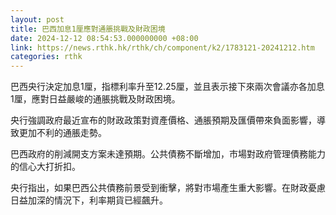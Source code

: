 ```yaml
---
layout: post
title: 巴西加息1厘應對通脹挑戰及財政困境
date: 2024-12-12 08:54:53.000000000 +08:00
link: https://news.rthk.hk/rthk/ch/component/k2/1783121-20241212.htm
categories: rthk
---
```


巴西央行決定加息1厘，指標利率升至12.25厘，並且表示接下來兩次會議亦各加息1厘，應對日益嚴峻的通脹挑戰及財政困境。

央行強調政府最近宣布的財政政策對資產價格、通脹預期及匯價帶來負面影響，導致更加不利的通脹走勢。

巴西政府的削減開支方案未達預期。公共債務不斷增加，市場對政府管理債務能力的信心大打折扣。

央行指出，如果巴西公共債務前景受到衝擊，將對市場產生重大影響。在財政憂慮日益加深的情況下，利率期貨已經飆升。
